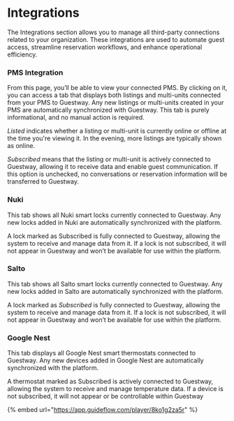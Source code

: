 # Integrations

The Integrations section allows you to manage all third-party connections related to your organization. These integrations are used to automate guest access, streamline reservation workflows, and enhance operational efficiency.&#x20;

### PMS Integration

From this page, you’ll be able to view your connected PMS. By clicking on it, you can access a tab that displays both listings and multi-units connected from your PMS to Guestway. Any new listings or multi-units created in your PMS are automatically synchronized with Guestway. This tab is purely informational, and no manual action is required.

_Listed_ indicates whether a listing or multi-unit is currently online or offline at the time you're viewing it. In the evening, more listings are typically shown as online.

_Subscribed_ means that the listing or multi-unit is actively connected to Guestway, allowing it to receive data and enable guest communication. If this option is unchecked, no conversations or reservation information will be transferred to Guestway.

### Nuki

This tab shows all Nuki smart locks currently connected to Guestway. Any new locks added in Nuki are automatically synchronized with the platform.&#x20;

A lock marked as Subscribed is fully connected to Guestway, allowing the system to receive and manage data from it. If a lock is not subscribed, it will not appear in Guestway and won’t be available for use within the platform.

### Salto&#x20;

This tab shows all Salto smart locks currently connected to Guestway. Any new locks added in Salto are automatically synchronized with the platform.&#x20;

A lock marked as _Subscribed_ is fully connected to Guestway, allowing the system to receive and manage data from it. If a lock is not subscribed, it will not appear in Guestway and won’t be available for use within the platform.

### Google Nest

This tab displays all Google Nest smart thermostats connected to Guestway. Any new devices added in Google Nest are automatically synchronized with the platform.&#x20;

A thermostat marked as Subscribed is actively connected to Guestway, allowing the system to receive and manage temperature data. If a device is not subscribed, it will not appear or be controllable within Guestway

{% embed url="https://app.guideflow.com/player/8ko1g2za5r" %}
